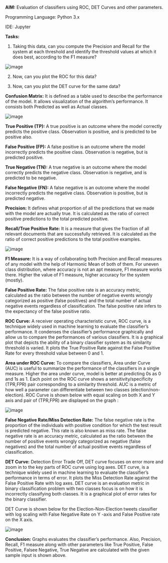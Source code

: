**AIM:** Evaluation of classifiers using ROC, DET Curves and other parameters.

Programming Language: Python 3.x 

IDE: Jupyter

**Tasks:** 
1) Taking this data, can you compute the Precision and Recall for the system at each threshold and identify the threshold values at which it does best,
according to the F1 measure?

![image](https://user-images.githubusercontent.com/38240162/72672985-68a06b00-3a5b-11ea-8dfb-75248f265724.png)

2) Now, can you plot the ROC for this data?

3) Now, can you plot the DET curve for the same data?


**Confusion Matrix:** It is defined as a table used to describe the performance of the model. It allows visualization of the algorithm’s performance. It consists both Predicted as well as Actual classes. 

![image](https://user-images.githubusercontent.com/38240162/72673351-2843eb80-3a61-11ea-9025-aa52b232302f.png)

**True Positive (TP):** A true positive is an outcome where the model correctly predicts the positive class. Observation is positive, and is predicted to be positive also.

**False Positive (FP):** A false positive is an outcome where the model incorrectly predicts the positive class. Observation is negative, but is predicted positive. 

**True Negative (TN):** A true negative is an outcome where the model correctly predicts the negative class. Observation is negative, and is predicted to be negative.

**False Negative (FN):** A false negative is an outcome where the model incorrectly predicts the negative class. Observation is positive, but is predicted negative. 

**Precision:** It defines what proportion of all the predictions that we made with the model are actually true. It is calculated as the ratio of correct positive predictions to the total predicted positive.

**Recall/True Positive Rate:** It is a measure that gives the fraction of all relevant documents that are successfully retrieved. It is calculated as the ratio of correct positive predictions to the total positive examples.

![image](https://user-images.githubusercontent.com/38240162/72673042-67237280-3a5c-11ea-8302-6c466d87ecc9.png)

**F1 Measure:** It is a way of collaborating both Precision and Recall measures of any model with the help of Harmonic Mean of both of them. For uneven class distribution, where accuracy is not an apt measure, F1 measure works there. Higher the value of F1 measure, higher accuracy for the system (mostly).

**False Positive Rate:** The false positive rate is an accuracy metric, calculated as the ratio between the number of negative events wrongly categorized as positive (false positives) and the total number of actual negative events regardless of classification. The false positive rate infers to the expectancy of the false positive ratio.

**ROC Curve:** A receiver operating characteristic curve, ROC curve, is a technique widely used in machine learning to evaluate the classifier’s performance. It condenses the classifier’s performance graphically and allow us to compare the performances of various classifiers.
It is a graphical plot that depicts the ability of a binary classifier system as its similarity threshold is varied. It plots the True Positive Rate against the False Positive Rate for every threshold value between 0 and 1. 

**Area under ROC Curve:** To compare the classifiers, Area under Curve (AUC) is useful to summarize the performance of the classifiers in a single measure. Higher the area under curve, model is better at predicting 0s as 0 and 1s as 1.
Each point on the ROC curve shows a sensitivity/specificity (TPR,FPR) pair corresponding to a similarity threshold. AUC is a metric of how well a parameter can differentiate between two classes (election/non-election).
ROC Curve is shown below with equal scaling on both X and Y axis and pair of (TPR,FPR) are displayed on the graph : 

![image](https://user-images.githubusercontent.com/38240162/72673022-f8deb000-3a5b-11ea-8a2f-06dccda2d213.png)

**False Negative Rate/Miss Detection Rate:** The false negative rate is the proportion of the individuals with positive condition for which the test result is predicted negative. This rate is also known as miss rate.
The false negative rate is an accuracy metric, calculated as the ratio between the number of positive events wrongly categorized as negative (false negatives) and the total number of actual positive events regardless of classification. 

**DET Curve:** Detection Error Trade Off, DET curve focuses on error more and zoom in to the key parts of ROC curve using log axes. 
DET curve, is a technique widely used in machine learning to evaluate the classifier’s performance in terms of error. It plots the Miss Detection Rate against the False Positive Rate with log axes.
DET curve is an evaluation metric in binary classification problem with two classes focus is on how it is incorrectly classifying both classes. It is a graphical plot of error rates for the binary classifier. 

DET Curve is shown below for the Election-Non-Election tweets classifier with log scaling with False Negative Rate on Y -axis and False Positive rate on the X axis.

![image](https://user-images.githubusercontent.com/38240162/72673030-288db800-3a5c-11ea-9a58-6dc07e65a930.png)


 **Conclusion:**
Graphs evaluates the classifier’s performance. Also, Precision, Recall, F1 measure along with other parameters like True Positive, False Positive, Falsee Negative, True Negative are calculated with the given sample input is shown above.
